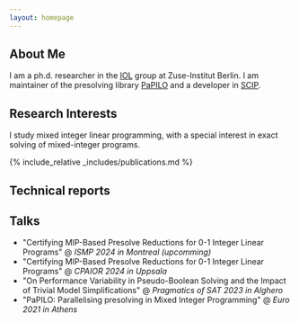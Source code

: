 ```yaml
---
layout: homepage
---
```


## About Me

I am a ph.d. researcher in the [IOL]([https://github.com/ZIB-IOL](https://iol.zib.de/)) group at Zuse-Institut Berlin. I am maintainer of the presolving library [PaPILO](https://github.com/scipopt/papilo) and a developer in [SCIP](https://github.com/scipopt/).

## Research Interests

I study mixed integer linear programming, with a special interest in exact solving of mixed-integer programs.

{% include_relative _includes/publications.md %}

## Technical reports

## Talks

- "Certifying MIP-Based Presolve Reductions for 0-1 Integer Linear Programs" @ *ISMP 2024 in Montreal (upcomming)*
- "Certifying MIP-Based Presolve Reductions for 0-1 Integer Linear Programs" @ *CPAIOR 2024 in Uppsala*
- "On Performance Variability in Pseudo-Boolean Solving and the Impact of Trivial Model Simplifications" @ *Pragmatics of SAT 2023 in Alghero*
- "PaPILO: Parallelising presolving in Mixed Integer Programming" @ *Euro 2021 in Athens*

